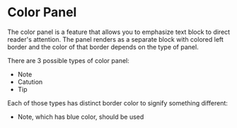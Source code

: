 # Color Panel

The color panel is a feature that allows you to emphasize text block to direct reader's attention. The panel renders as a separate block with colored left border and the color of that border depends on the type of panel.

There are 3 possible types of color panel:
- Note
- Catution
- Tip

<!-- maybe add 3 screenshots here?  -->

Each of those types has distinct border color to signify something different:
- Note, which has blue color, should be used 



